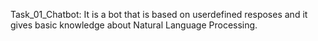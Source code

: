 Task_01_Chatbot: It is a bot that is based on userdefined resposes and it gives basic knowledge about Natural Language Processing.
